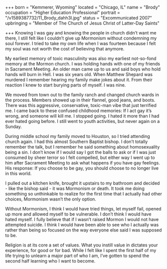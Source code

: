 +++
born = "Kemmerer, Wyoming"
located = "Chicago, IL"
name = "Brody"
occupation = "Higher Education Professional"
portrait = "/v1589387732/11_Brody_dahh3l.jpg"
status = "Excommunicated 2007"
upbringing = "Member of The Church of Jesus Christ of Latter-Day Saints"

+++
Knowing I was gay and knowing the people in church didn’t want me there, I still felt like I couldn’t give up Mormonism without condemning my soul forever. I tried to take my own life when I was fourteen because I felt my soul was not worth the cost of believing that anymore.

My earliest memory of toxic masculinity was also my earliest not-so-fond memory at the Mormon church. I was holding hands with one of my friends in Sacrament Meeting. An older man came up to us and said boys who hold hands will burn in Hell. I was six years old. When Matthew Shepard was murdered I remember hearing my family make jokes about it. From their reaction I knew to start burying parts of myself. I was nine.

We moved from town out to the family ranch and changed church wards in the process. Members showed up in their flannel, good jeans, and boots. There was this aggressive, conservative, toxic-man vibe that just terrified me. I came back to these confused childhood memories: If I act gay it’s wrong, and someone will kill me. I stopped going. I hated it more than I had ever hated going before. I still went to youth activities, but never again on a Sunday.

During middle school my family moved to Houston, so I tried attending church again. I had this almost Southern Baptist bishop. I don’t totally remember the talk, but I remember he said something about homosexuality being a sin. I don’t know if I would say I got the balls to ask or if I was just consumed by sheer terror so I felt compelled, but either way I went up to him after Sacrament Meeting to ask what happens if you have gay feelings. His response: If you choose to be gay, you should choose to no longer live in this world.

I pulled out a kitchen knife, brought it upstairs to my bathroom and decided - like the bishop said - it was Mormonism or death. It took me doing something so unthinkable to realize for the first time that I actually had other choices, Mormonism wasn’t the only option.

Without Mormonism, I think I would have tried things, let myself fail, opened up more and allowed myself to be vulnerable. I don’t think I would have hated myself. I fully believe that if I wasn’t raised Mormon I would not have attempted suicide. I think I would have been able to see who I actually was rather than being so focused on the way everyone else said I was supposed to be.

Religion is at its core a set of values. What you instill value in dictates your experience, for good or for bad. While I felt like I spent the first half of my life trying to unlearn a major part of who I am, I’ve gotten to spend the second half learning who I want to become.